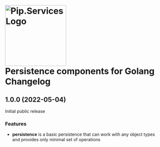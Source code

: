 # <img src="https://uploads-ssl.webflow.com/5ea5d3315186cf5ec60c3ee4/5edf1c94ce4c859f2b188094_logo.svg" alt="Pip.Services Logo" width="200"> <br/> Persistence components for Golang Changelog

## <a name="1.0.0"></a> 1.0.0 (2022-05-04) 

Initial public release

### Features
* **persistence** is a basic persistence that can work with any object types and provides only minimal set of operations
